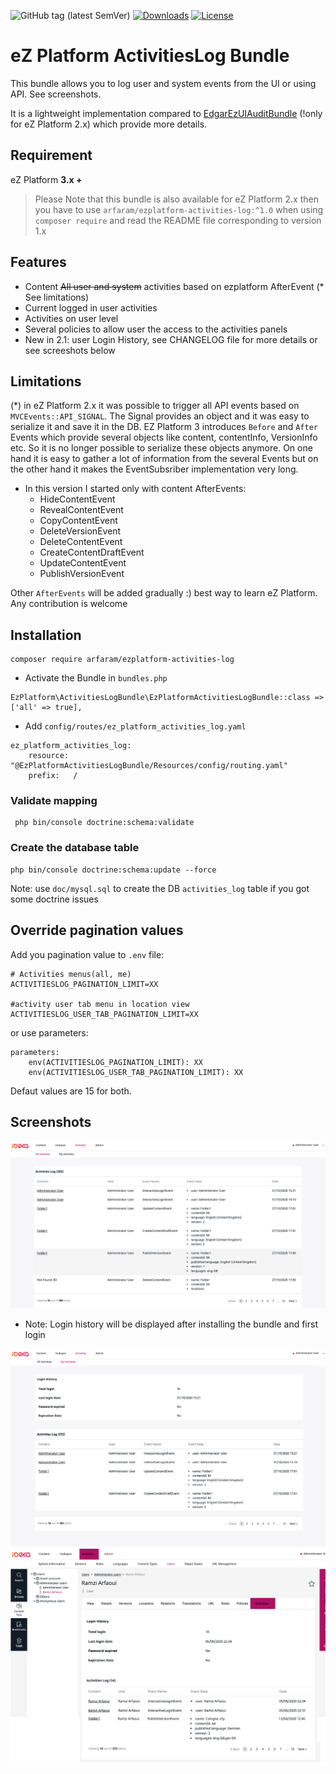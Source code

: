 ![GitHub tag (latest SemVer)](https://img.shields.io/github/v/tag/arfaram/ezplatform-activities-log?style=flat-square&color=blue)
[![Downloads](https://img.shields.io/packagist/dt/arfaram/ezplatform-activities-log?style=flat-square&color=blue)](https://packagist.org/packages/arfaram/ezplatform-activities-log)
[![License](https://img.shields.io/packagist/l/arfaram/ezplatform-activities-log.svg?style=flat-square&color=blue)](https://github.com/arfaram/ezplatform-activities-log/blob/master/LICENSE)

# eZ Platform ActivitiesLog Bundle

This bundle allows you to log user and system events from the UI or using API. See screenshots.

It is a lightweight implementation compared to [EdgarEzUIAuditBundle](https://github.com/noodle69/EdgarEzUIAuditBundle) (!only for eZ Platform 2.x) which provide more details. 

## Requirement

eZ Platform **3.x +**

>Please Note that this bundle is also available for eZ Platform 2.x then you have to use `arfaram/ezplatform-activities-log:^1.0` when using `composer require` and read the README file corresponding to version 1.x 

## Features

- Content ~~All user and system~~ activities based on ezplatform AfterEvent (* See limitations)
- Current logged in user activities
- Activities on user level
- Several policies to allow user the access to the activities panels
- New in 2.1: user Login History, see CHANGELOG file for more details or see screeshots below


## Limitations
(*) in eZ Platform 2.x it was possible to trigger all API events based on `MVCEvents::API_SIGNAL`. The Signal provides an object and it was easy to serialize it and save it in the DB. EZ Platform 3 introduces `Before` and `After` Events which provide several objects like content, contentInfo, VersionInfo etc. So it is no longer possible to serialize these objects anymore. On one hand it is easy to gather a lot of information from the several Events but on the other hand it makes the EventSubsriber implementation very long.

- In this version I started only with content AfterEvents:
    - HideContentEvent
    - RevealContentEvent
    - CopyContentEvent
    - DeleteVersionEvent
    - DeleteContentEvent
    - CreateContentDraftEvent
    - UpdateContentEvent
    - PublishVersionEvent

Other `AfterEvents` will be added gradually :) best way to learn eZ Platform. Any contribution is welcome
 
## Installation

```
composer require arfaram/ezplatform-activities-log
```

- Activate the Bundle in `bundles.php`

```
EzPlatform\ActivitiesLogBundle\EzPlatformActivitiesLogBundle::class => ['all' => true],
```

- Add `config/routes/ez_platform_activities_log.yaml`  

```
ez_platform_activities_log:
    resource: "@EzPlatformActivitiesLogBundle/Resources/config/routing.yaml"
    prefix:   /
```

### Validate mapping
```
 php bin/console doctrine:schema:validate
```

### Create the database table

```
php bin/console doctrine:schema:update --force
```

Note: use `doc/mysql.sql` to create the DB `activities_log` table if you got some doctrine issues 

## Override pagination values

Add you pagination value to `.env` file:

```
# Activities menus(all, me)
ACTIVITIESLOG_PAGINATION_LIMIT=XX

#activity user tab menu in location view
ACTIVITIESLOG_USER_TAB_PAGINATION_LIMIT=XX
```

or use parameters:

```
parameters:
    env(ACTIVITIESLOG_PAGINATION_LIMIT): XX
    env(ACTIVITIESLOG_USER_TAB_PAGINATION_LIMIT): XX
```

Defaut values are 15 for both.

## Screenshots

<img src="doc/all_activities_.png" />

- Note: Login history will be displayed after installing the bundle and first login

<img src="doc/my_activities_.png" />


<img src="doc/user_activities_.png" />

